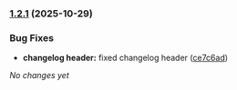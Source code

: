 ### [1.2.1](https://github.com/ghaschel/commitzen-poc/compare/v1.2.0...v1.2.1) (2025-10-29)


### Bug Fixes

* **changelog header:** fixed changelog header ([ce7c6ad](https://github.com/ghaschel/commitzen-poc/commit/ce7c6ad0c9daa5b3b9c572f02552d9e5e9e70609))

*No changes yet*

